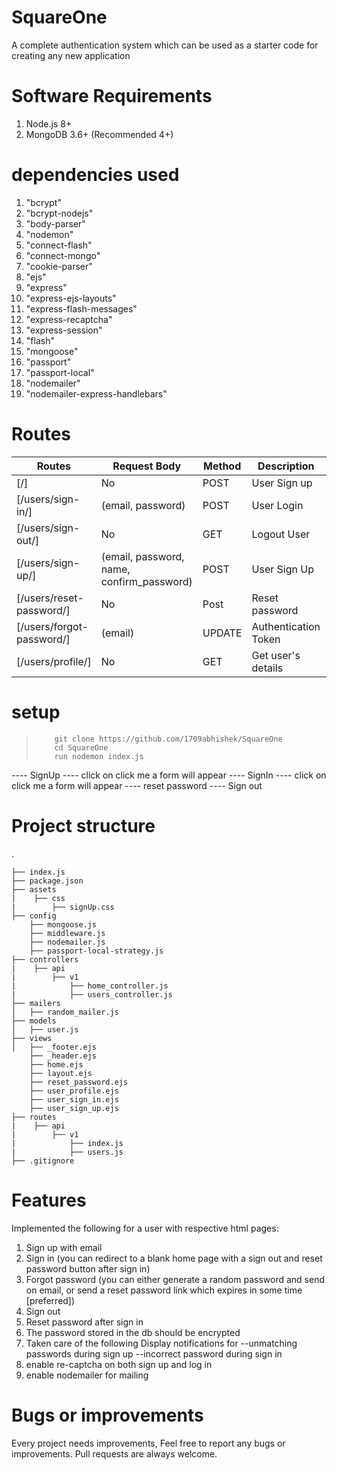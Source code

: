 
# SquareOne

A complete authentication system which can be used as a starter code for creating any new application



# Software Requirements
1. Node.js 8+
2. MongoDB 3.6+ (Recommended 4+)



# dependencies used

1. "bcrypt"
2. "bcrypt-nodejs"
3. "body-parser"
4. "nodemon"
5. "connect-flash"
6. "connect-mongo"
7. "cookie-parser"
8. "ejs"
9. "express"
10. "express-ejs-layouts"
11. "express-flash-messages"
12. "express-recaptcha"
13. "express-session"
14. "flash"
15. "mongoose"
16. "passport"
17. "passport-local"
18. "nodemailer"
19. "nodemailer-express-handlebars"



# Routes

Routes | Request Body | Method | Description | Response
|---|---|---|---|---|
| [/] | No | POST | User Sign up  | No
| [/users/sign-in/] | (email, password) | POST | User Login | No
| [/users/sign-out/] | No | GET | Logout User | No
| [/users/sign-up/] | (email, password, name, confirm_password) | POST | User Sign Up | No
| [/users/reset-password/] | No | Post | Reset password | No
| [/users/forgot-password/] | (email) | UPDATE | Authentication Token | No
| [/users/profile/] | No | GET | Get user's details | No


# setup

>         git clone https://github.com/1709abhishek/SquareOne
>         cd SquareOne
>         run nodemon index.js
---- SignUp
---- click on click me a form will appear
---- SignIn
---- click on click me a form will appear
---- reset password
---- Sign out



# Project structure
.

    ├── index.js
    ├── package.json
    ├── assets
    |    ├── css
    |        ├── signUp.css    
    ├── config
        ├── mongoose.js
        ├── middleware.js   
        ├── nodemailer.js   
        ├── passport-local-strategy.js    
    ├── controllers
    |    ├── api
    |        ├── v1
    |            ├── home_controller.js  
    |            ├── users_controller.js          
    ├── mailers
    │   ├── random_mailer.js
    ├── models
    │   ├── user.js
    ├── views
    │   ├── _footer.ejs
        ├── _header.ejs
        ├── home.ejs
        ├── layout.ejs
        ├── reset_password.ejs
        ├── user_profile.ejs
        ├── user_sign_in.ejs
        ├── user_sign_up.ejs
    ├── routes
    |    ├── api
    |        ├── v1
    |            ├── index.js  
    |            ├── users.js
    ├── .gitignore


# Features
Implemented the following for a user with respective html pages:
1. Sign up with email
2. Sign in (you can redirect to a blank home page with a sign out and reset password button after sign in)
3. Forgot password (you can either generate a random password and send on email, or send a reset password link which expires in some time [preferred])
4. Sign out 
5. Reset password after sign in
6. The password stored in the db should be encrypted
7. Taken care of the following
Display notifications for 
--unmatching passwords during sign up
--incorrect password during sign in
8. enable re-captcha on both sign up and log in
9. enable nodemailer for mailing



# Bugs or improvements
Every project needs improvements, Feel free to report any bugs or improvements. Pull requests are always welcome.

